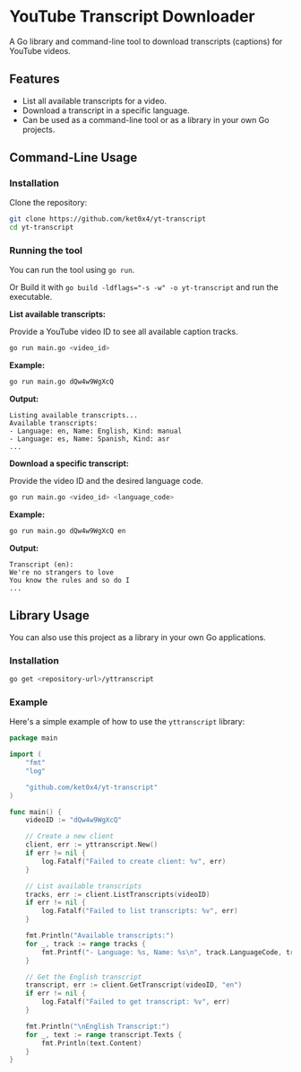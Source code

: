 # YouTube Transcript Downloader

A Go library and command-line tool to download transcripts (captions) for YouTube videos.

## Features

- List all available transcripts for a video.
- Download a transcript in a specific language.
- Can be used as a command-line tool or as a library in your own Go projects.

## Command-Line Usage

### Installation

Clone the repository:

```sh
git clone https://github.com/ket0x4/yt-transcript
cd yt-transcript
```

### Running the tool

You can run the tool using `go run`.

Or Build it with `go build -ldflags="-s -w" -o yt-transcript` and run the executable.

**List available transcripts:**

Provide a YouTube video ID to see all available caption tracks.

```sh
go run main.go <video_id>
```

**Example:**
```sh
go run main.go dQw4w9WgXcQ
```
**Output:**
```
Listing available transcripts...
Available transcripts:
- Language: en, Name: English, Kind: manual
- Language: es, Name: Spanish, Kind: asr
...
```

**Download a specific transcript:**

Provide the video ID and the desired language code.

```sh
go run main.go <video_id> <language_code>
```

**Example:**
```sh
go run main.go dQw4w9WgXcQ en
```
**Output:**
```
Transcript (en):
We're no strangers to love
You know the rules and so do I
...
```

## Library Usage

You can also use this project as a library in your own Go applications.

### Installation

```sh
go get <repository-url>/yttranscript
```

### Example

Here's a simple example of how to use the `yttranscript` library:

```go
package main

import (
	"fmt"
	"log"

	"github.com/ket0x4/yt-transcript"
)

func main() {
	videoID := "dQw4w9WgXcQ"

	// Create a new client
	client, err := yttranscript.New()
	if err != nil {
		log.Fatalf("Failed to create client: %v", err)
	}

	// List available transcripts
	tracks, err := client.ListTranscripts(videoID)
	if err != nil {
		log.Fatalf("Failed to list transcripts: %v", err)
	}

	fmt.Println("Available transcripts:")
	for _, track := range tracks {
		fmt.Printf("- Language: %s, Name: %s\n", track.LanguageCode, track.Name.SimpleText)
	}

	// Get the English transcript
	transcript, err := client.GetTranscript(videoID, "en")
	if err != nil {
		log.Fatalf("Failed to get transcript: %v", err)
	}

	fmt.Println("\nEnglish Transcript:")
	for _, text := range transcript.Texts {
		fmt.Println(text.Content)
	}
}
```

